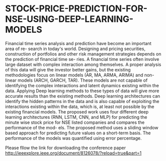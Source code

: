 # STOCK-PRICE-PREDICTION-FOR-NSE-USING-DEEP-LEARNING-MODELS
Financial time series analysis and prediction have become an important area of re- search in today's world. Designing and pricing securities, construction of portfolios and other risk management strategies depends on the prediction of financial time se- ries. A financial time series often involve large dataset with complex interaction among themselves. A proper analysis of this data will give the investor better gains, but the existing methodologies focus on linear models (AR, MA, ARMA, ARIMA) and non- linear models (ARCH, GARCH, TAR). These models are not capable of identifying the complex interactions and latent dynamics existing within the data. Applying Deep learning methods to these types of data will give more accurate results than the existing methods. Deep learning architectures can identify the hidden patterns in the data and is also capable of exploiting the interactions existing within the data, which is, at least not possible by the existing financial models. The proposed work uses four different deep learning architectures (RNN, LSTM, CNN, and MLP) for predicting the minute wise stock price for NSE listed companies and compares the performance of the mod- els. The proposed method uses a sliding window based approach for predicting future values on a short-term basis. The performance of the models was quantified using error percentage.



Please fllow the link for downloading the conference paper
http://ieeexplore.ieee.org/document/8126078/?reload=true&part=1
